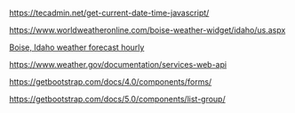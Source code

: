 <!-- For the time in the middle of the page -->

https://tecadmin.net/get-current-date-time-javascript/

<!-- LOLOLOL Weather app KNOCKED OUTTT!!!!!! -->

https://www.worldweatheronline.com/boise-weather-widget/idaho/us.aspx

<div id="wwo-weather-widget-3"></div><script type='text/javascript' src='https://www.worldweatheronline.com/widget/v5/weather-widget.ashx?loc=2564910&wid=3&tu=1&div=wwo-weather-widget-3' async></script><noscript><a href="https://www.worldweatheronline.com/boise-weather/idaho/us.aspx" alt="Hour by hour Boise, Idaho weather">Boise, Idaho weather forecast hourly</a></noscript>

<!-- I wish I could use this -->

<!-- For the Weather app location -->

https://www.weather.gov/documentation/services-web-api

<!-- Note the lat/long is in the sandbox and it might cache-->

<!-- Check List for the TODO -->

https://getbootstrap.com/docs/4.0/components/forms/

https://getbootstrap.com/docs/5.0/components/list-group/
